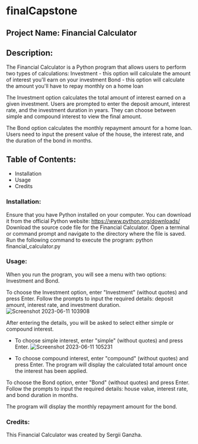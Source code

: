 # finalCapstone
## Project Name: Financial Calculator

## Description:
The Financial Calculator is a Python program that allows users to perform two types of calculations:
Investment - this option will calculate the amount of interest you'll earn on your investment
Bond - this option will calculate the amount you'll have to repay monthly on a home loan

The Investment option calculates the total amount of interest earned on a given investment. Users are prompted to enter the deposit amount, interest rate, and the investment duration in years. They can choose between simple and compound interest to view the final amount.

The Bond option calculates the monthly repayment amount for a home loan. Users need to input the present value of the house, the interest rate, and the duration of the bond in months.

## Table of Contents:

- Installation
- Usage
- Credits

### Installation:

Ensure that you have Python installed on your computer. You can download it from the official Python website: https://www.python.org/downloads/
Download the source code file for the Financial Calculator.
Open a terminal or command prompt and navigate to the directory where the file is saved.
Run the following command to execute the program:
python financial_calculator.py

### Usage:

When you run the program, you will see a menu with two options: Investment and Bond.

To choose the Investment option, enter "Investment" (without quotes) and press Enter. Follow the prompts to input the required details: deposit amount, interest rate, and investment duration.
![Screenshot 2023-06-11 103908](https://github.com/serganzha/finalCapstone/assets/129215190/c6960600-7b24-4099-91c1-c1e5add6b791)

After entering the details, you will be asked to select either simple or compound interest.

- To choose simple interest, enter "simple" (without quotes) and press Enter.
![Screenshot 2023-06-11 105231](https://github.com/serganzha/finalCapstone/assets/129215190/a61ad538-158e-46b9-9f85-89cd6a646d7b)

- To choose compound interest, enter "compound" (without quotes) and press Enter.
The program will display the calculated total amount once the interest has been applied.

To choose the Bond option, enter "Bond" (without quotes) and press Enter. Follow the prompts to input the required details: house value, interest rate, and bond duration in months.

The program will display the monthly repayment amount for the bond.

### Credits:
This Financial Calculator was created by Sergii Ganzha.
